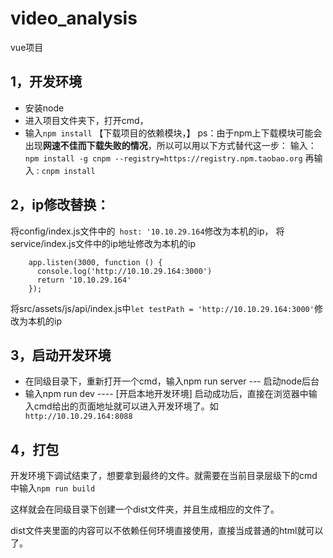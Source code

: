 # video_analysis
vue项目


1，开发环境
----
* 安装node
* 进入项目文件夹下，打开cmd，
* 输入`npm install`   【下载项目的依赖模块，】
ps：由于npm上下载模块可能会出现**网速不佳而下载失败的情况**，所以可以用以下方式替代这一步：
输入： `npm install -g cnpm --registry=https://registry.npm.taobao.org`
再输入 : `cnpm install`

2，ip修改替换：
------
将config/index.js文件中的` host: '10.10.29.164`修改为本机的ip，
将service/index.js文件中的ip地址修改为本机的ip

		app.listen(3000, function () {
          console.log('http://10.10.29.164:3000')
          return '10.10.29.164'
        });

将src/assets/js/api/index.js中`let testPath = 'http://10.10.29.164:3000'`修改为本机的ip

3，启动开发环境
------
* 在同级目录下，重新打开一个cmd，输入npm run server  --- 启动node后台
* 输入npm run dev	   ---- [开启本地开发环境]
启动成功后，直接在浏览器中输入cmd给出的页面地址就可以进入开发环境了。如` http://10.10.29.164:8088`

4，打包
----
开发环境下调试结束了，想要拿到最终的文件。就需要在当前目录层级下的cmd中输入`npm run build`

这样就会在同级目录下创建一个dist文件夹，并且生成相应的文件了。

dist文件夹里面的内容可以不依赖任何环境直接使用，直接当成普通的html就可以了。



